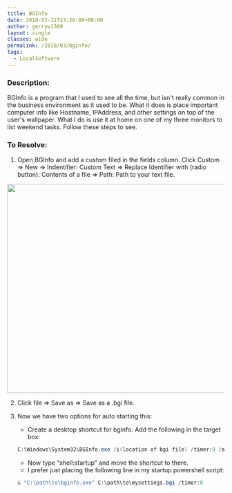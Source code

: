 ```yaml
---
title: BGInfo
date: 2018-03-31T23:20:08+00:00
author: gerryw1389
layout: single
classes: wide
permalink: /2018/03/bginfo/
tags:
  - LocalSoftware
---
```

<!--more-->

### Description:

BGInfo is a program that I used to see all the time, but isn't really common in the business environment as it used to be. What it does is place important computer info like Hostname, IPAddress, and other settings on top of the user's wallpaper. What I do is use it at home on one of my three monitors to list weekend tasks. Follow these steps to see.

### To Resolve:

1. Open BGInfo and add a custom filed in the fields column. Click Custom => New => Indentifier: Custom Text => Replace Identifier with (radio button): Contents of a file => Path: Path to your text file.  
<img class="alignnone size-full wp-image-5302" src="https://automationadmin.com/assets/images/uploads/2018/03/bginfo.png" alt="" width="578" height="484" srcset="https://automationadmin.com/assets/images/uploads/2018/03/bginfo.png 578w, https://automationadmin.com/assets/images/uploads/2018/03/bginfo-300x251.png 300w" sizes="(max-width: 578px) 100vw, 578px" /> 

2. Click file => Save as => Save as a .bgi file.

3. Now we have two options for auto starting this:

   - Create a desktop shortcut for bginfo. Add the following in the target box:

   ```powershell
   C:\Windows\System32\BGInfo.exe /i(location of bgi file) /timer:0 /accepteula
   ```

   - Now type &#8220;shell:startup&#8221; and move the shortcut to there.
   - I prefer just placing the following line in my startup powershell script:

   ```powershell
   & "C:\path\to\bginfo.exe" C:\path\to\mysettings.bgi /timer:0
   ```

